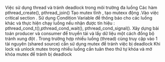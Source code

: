 Việc sử dụng thread và tránh deadlock trong môi trường đa luồng
Các hàm pthread_create(), pthread_join()
Tạo mutex tĩnh , tạo mutexx động .Vào việc critical section . 
Sử dụng Condition Variable để thông báo cho các luồng khác và thực hiện chạy luồng nếu nhận được tín hiệu : pthread_cond_t(),pthread_cond_wait(), pthread_cond_signal(). 
Xây dựng bài toán producer và consumer để truyền tải và lấy dữ liệu một cách đồng bộ tránh xung đột . 
Trong trường hợp nhiều luồng (thread) cùng truy cập vào 1 tài nguyên (shared source) cần sử dụng mutex để tránh việc bị deadlock
Khi lock và unlock mutex trong nhiều luồng cần tuân theo thứ tự khóa và mở khóa mutex để tránh bị deadlock
